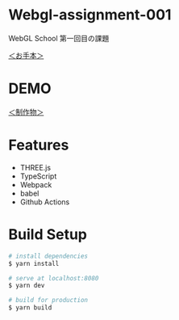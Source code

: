 # Webgl-assignment-001

WebGL School 第一回目の課題

[＜お手本＞](http://school.souhonzan.org/202004webgl/box-sample/)

# DEMO

[＜制作物＞](https://wado63.github.io/webgl-assignment-001/)

# Features

- THREE.js
- TypeScript
- Webpack
- babel
- Github Actions


# Build Setup



```bash
# install dependencies
$ yarn install

# serve at localhost:8080
$ yarn dev

# build for production
$ yarn build
```